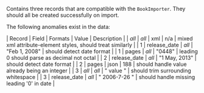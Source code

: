 Contains three records that are compatible with the `BookImporter`. They
should all be created successfully on import.

The following anomalies exist in the data:

| Record | Field         | Formats  | Value           | Description |
| _all_  | _all_         | xml      | n/a             | mixed xml attribute-element styles, should treat similarly |
| 1      | release\_date | _all_    | "Feb 1, 2008"   | should detect date format |
| 1      | pages         | _all_    | "0448"          | leading 0 should parse as decimal not octal |
| 2      | release\_date | _all_    | "1 May, 2013"   | should detect date format |
| 2      | pages         | json     | 188             | should handle value already being an integer |
| 3      | _all_         | _all_    | "  value  "     | should trim surrounding whitespace |
| 3      | release\_date | _all_    | "  2006-7-26  " | should handle missing leading '0' in date |
